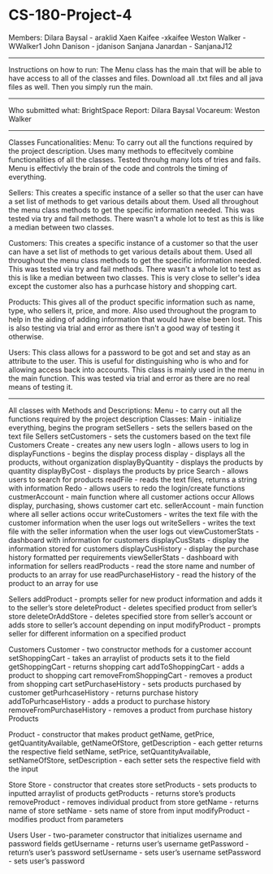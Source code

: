 # CS-180-Project-4

Members:
Dilara Baysal - araklid
Xaen Kaifee -xkaifee
Weston Walker - WWalker1
John Danison - jdanison
Sanjana Janardan - SanjanaJ12

---------------------------------------------------------------------------------------------------------------------------

Instructions on how to run:
The Menu class has the main that will be able to have access to all of the classes and files. Download all .txt files and all java files as well. Then you simply run the main.

---------------------------------------------------------------------------------------------------------------------------

Who submitted what:
BrightSpace Report: Dilara Baysal
Vocareum: Weston Walker

---------------------------------------------------------------------------------------------------------------------------

Classes Funcationalities:
Menu:
To carry out all the functions required by the project description. Uses many methods to effecitvely combine functionalities of all the classes. Tested throuhg many lots of tries and fails. Menu is effectivly the brain of the code and controls the timing of everything.


Sellers:
This creates a specific instance of a seller so that the user can have a set list of methods to get various details about them. Used all throughout the menu class methods to get the specific information needed. This was tested via try and fail methods. There wasn't a whole lot to test as this is like a median between two classes.

  
Customers:
This creates a specific instance of a customer so that the user can have a set list of methods to get various details about them. Used all throughout the menu class methods to get the specific information needed. This was tested via try and fail methods. There wasn't a whole lot to test as this is like a median between two classes. This is very close to seller's idea except the customer also has a purhcase history and shopping cart.

Products:
This gives all of the product specific information such as name, type, who sellers it, price, and more. Also used throughout the program to help in the aiding of adding information that would have else been lost. This is also testing via trial and error as there isn't a good way of testing it otherwise.

Users:
This class allows for a password to be got and set and stay as an attribute to the user. This is useful for distinguishing who is who and for allowing access back into accounts. This class is mainly used in the menu in the main function. This was tested via trial and error as there are no real means of testing it.

---------------------------------------------------------------------------------------------------------------------------

All classes with Methods and Descriptions:
Menu - to carry out all the functions required by the project description
Classes:
  Main - initialize everything, begins the program
  setSellers - sets the sellers based on the text file Sellers
  setCustomers - sets the customers based on the text file Customers
  Create - creates any new users
  logIn - allows users to log in
  displayFunctions - begins the display process
  display - displays all the products, without organization
  displayByQuantity - displays the products by quantity
  displayByCost - displays the products by price
  Search - allows users to search for products
  readFile - reads the text files, returns a string with information
  Redo - allows users to redo the login/create functions
  custmerAccount - main function where all customer actions occur
  Allows display, purchasing, shows customer cart etc.
  sellerAccount - main function where all seller actions occur
  writeCustomers - writes the text file with the customer information when the user logs out
  writeSellers - writes the text file with the seller information when the user logs out
  viewCustomerStats - dashboard with information for customers
  displayCusStats - display the information stored for customers
  displayCusHistory - display the purchase history formatted per requirements
  viewSellerStats - dashboard with information for sellers
  readProducts - read the store name and number of products to an array for use
  readPurchaseHistory - read the history of the product to an array for use


Sellers
  addProduct - prompts seller for new product information and adds it to the seller’s store
  deleteProduct - deletes specified product from seller’s store
  deleteOrAddStore  - deletes specified store from seller’s account or adds store to seller’s account depending on input
  modifyProduct - prompts seller for different information on a specified product


Customers
  Customer - two constructor methods for a customer account
  setShoppingCart  - takes an arraylist of products sets it to the field
  getShoppingCart - returns shopping cart
  addToShoppingCart - adds a product to shopping cart
  removeFromShoppingCart - removes a product from shopping cart
  setPurchaseHistory - sets products purchased by customer
  getPurhcaseHistory - returns purchase history
  addToPurhcaseHistory - adds a product to purchase history
  removeFromPurchaseHistory - removes a product from purchase history Products
  
  Product - constructor that makes product
  getName, getPrice, getQuantityAvailable, getNameOfStore, getDescription - each getter returns the respective field
  setName, setPrice, setQuantityAvailable, setNameOfStore, setDescription - each setter sets the respective field with the      input

Store 
  Store - constructor that creates store
  setProducts - sets products to inputted arraylist of products
  getProducts - returns store’s products
  removeProduct - removes individual product from store
  getName - returns name of store
  setName - sets name of store from input
  modifyProduct - modifies product from parameters


Users
  User - two-parameter constructor that initializes username and password fields
  getUsername - returns user’s username
  getPassword - return’s user’s password
  setUsername - sets user’s username
  setPassword - sets user’s password
